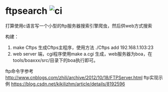 ftpsearch  ![ci](https://travis-ci.com/kikilizhm/ftpsearch.svg?branch=master "CI")  
=========

打算使用c语言写一个小型的ftp服务器搜索引擎爬虫，然后供web方式搜索

构建：
1. make Cftps 生成Cftps主程序，使用方法 ./Cftps add 192.168.1.103:23
2. web server 端，cgi程序使用make a.cgi 生成，web服务器为boa，在tools/boaxxx/src/目录下的boa执行即可。



ftp命令字参考 http://www.cnblogs.com/zhili/archive/2012/10/18/FTPServer.html 
ftp实现示例 https://blog.csdn.net/kikilizhm/article/details/8192596
